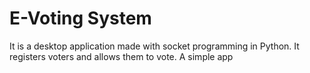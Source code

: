 # E-Voting System
 It is a desktop application made with socket programming in Python. It registers voters and allows them to vote. A simple app 
 
